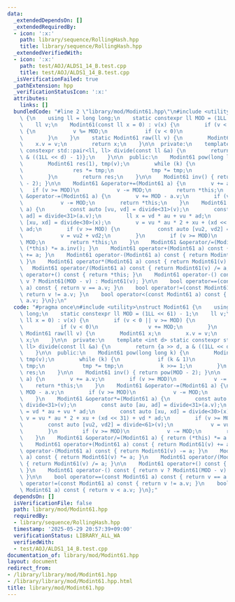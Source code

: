 ```yaml
---
data:
  _extendedDependsOn: []
  _extendedRequiredBy:
  - icon: ':x:'
    path: library/sequence/RollingHash.hpp
    title: library/sequence/RollingHash.hpp
  _extendedVerifiedWith:
  - icon: ':x:'
    path: test/AOJ/ALDS1_14_B.test.cpp
    title: test/AOJ/ALDS1_14_B.test.cpp
  _isVerificationFailed: true
  _pathExtension: hpp
  _verificationStatusIcon: ':x:'
  attributes:
    links: []
  bundledCode: "#line 2 \"library/mod/Modint61.hpp\"\n#include <utility>\nstruct Modint61\
    \ {\n    using ll = long long;\n    static constexpr ll MOD = (1LL << 61) - 1;\n\
    \    ll v;\n    Modint61(const ll x = 0) : v(x) {\n        if (v < 0 || v >= MOD)\
    \ {\n            v %= MOD;\n            if (v < 0)\n                v += MOD;\n\
    \        }\n    }\n    static Modint61 raw(ll v) {\n        Modint61 x;\n    \
    \    x.v = v;\n        return x;\n    }\n\n  private:\n    template <int d> static\
    \ constexpr std::pair<ll, ll> divide(const ll &a) {\n        return {a >> d, a\
    \ & ((1LL << d) - 1)};\n    }\n\n  public:\n    Modint61 pow(long long k) {\n\
    \        Modint61 res(1), tmp(v);\n        while (k) {\n            if (k & 1)\n\
    \                res *= tmp;\n            tmp *= tmp;\n            k >>= 1;\n\
    \        }\n        return res;\n    }\n\n    Modint61 inv() { return pow(MOD\
    \ - 2); }\n\n    Modint61 &operator+=(Modint61 a) {\n        v += a.v;\n     \
    \   if (v >= MOD)\n            v -= MOD;\n        return *this;\n    }\n    Modint61\
    \ &operator-=(Modint61 a) {\n        v += MOD - a.v;\n        if (v >= MOD)\n\
    \            v -= MOD;\n        return *this;\n    }\n    Modint61 &operator*=(Modint61\
    \ a) {\n        const auto [vu, vd] = divide<31>(v);\n        const auto [au,\
    \ ad] = divide<31>(a.v);\n        ll x = vd * au + vu * ad;\n        const auto\
    \ [xu, xd] = divide<30>(x);\n        v = vu * au * 2 + xu + (xd << 31) + vd *\
    \ ad;\n        if (v >= MOD) {\n            const auto [vu2, vd2] = divide<61>(v);\n\
    \            v = vu2 + vd2;\n        }\n        if (v >= MOD)\n            v -=\
    \ MOD;\n        return *this;\n    }\n    Modint61 &operator/=(Modint61 a) { return\
    \ (*this) *= a.inv(); }\n    Modint61 operator+(Modint61 a) const { return Modint61(v)\
    \ += a; }\n    Modint61 operator-(Modint61 a) const { return Modint61(v) -= a;\
    \ }\n    Modint61 operator*(Modint61 a) const { return Modint61(v) *= a; }\n \
    \   Modint61 operator/(Modint61 a) const { return Modint61(v) /= a; }\n\n    Modint61\
    \ operator+() const { return *this; }\n    Modint61 operator-() const { return\
    \ v ? Modint61(MOD - v) : Modint61(v); }\n\n    bool operator==(const Modint61\
    \ a) const { return v == a.v; }\n    bool operator!=(const Modint61 a) const {\
    \ return v != a.v; }\n    bool operator<(const Modint61 a) const { return v <\
    \ a.v; }\n};\n"
  code: "#pragma once\n#include <utility>\nstruct Modint61 {\n    using ll = long\
    \ long;\n    static constexpr ll MOD = (1LL << 61) - 1;\n    ll v;\n    Modint61(const\
    \ ll x = 0) : v(x) {\n        if (v < 0 || v >= MOD) {\n            v %= MOD;\n\
    \            if (v < 0)\n                v += MOD;\n        }\n    }\n    static\
    \ Modint61 raw(ll v) {\n        Modint61 x;\n        x.v = v;\n        return\
    \ x;\n    }\n\n  private:\n    template <int d> static constexpr std::pair<ll,\
    \ ll> divide(const ll &a) {\n        return {a >> d, a & ((1LL << d) - 1)};\n\
    \    }\n\n  public:\n    Modint61 pow(long long k) {\n        Modint61 res(1),\
    \ tmp(v);\n        while (k) {\n            if (k & 1)\n                res *=\
    \ tmp;\n            tmp *= tmp;\n            k >>= 1;\n        }\n        return\
    \ res;\n    }\n\n    Modint61 inv() { return pow(MOD - 2); }\n\n    Modint61 &operator+=(Modint61\
    \ a) {\n        v += a.v;\n        if (v >= MOD)\n            v -= MOD;\n    \
    \    return *this;\n    }\n    Modint61 &operator-=(Modint61 a) {\n        v +=\
    \ MOD - a.v;\n        if (v >= MOD)\n            v -= MOD;\n        return *this;\n\
    \    }\n    Modint61 &operator*=(Modint61 a) {\n        const auto [vu, vd] =\
    \ divide<31>(v);\n        const auto [au, ad] = divide<31>(a.v);\n        ll x\
    \ = vd * au + vu * ad;\n        const auto [xu, xd] = divide<30>(x);\n       \
    \ v = vu * au * 2 + xu + (xd << 31) + vd * ad;\n        if (v >= MOD) {\n    \
    \        const auto [vu2, vd2] = divide<61>(v);\n            v = vu2 + vd2;\n\
    \        }\n        if (v >= MOD)\n            v -= MOD;\n        return *this;\n\
    \    }\n    Modint61 &operator/=(Modint61 a) { return (*this) *= a.inv(); }\n\
    \    Modint61 operator+(Modint61 a) const { return Modint61(v) += a; }\n    Modint61\
    \ operator-(Modint61 a) const { return Modint61(v) -= a; }\n    Modint61 operator*(Modint61\
    \ a) const { return Modint61(v) *= a; }\n    Modint61 operator/(Modint61 a) const\
    \ { return Modint61(v) /= a; }\n\n    Modint61 operator+() const { return *this;\
    \ }\n    Modint61 operator-() const { return v ? Modint61(MOD - v) : Modint61(v);\
    \ }\n\n    bool operator==(const Modint61 a) const { return v == a.v; }\n    bool\
    \ operator!=(const Modint61 a) const { return v != a.v; }\n    bool operator<(const\
    \ Modint61 a) const { return v < a.v; }\n};"
  dependsOn: []
  isVerificationFile: false
  path: library/mod/Modint61.hpp
  requiredBy:
  - library/sequence/RollingHash.hpp
  timestamp: '2025-05-29 20:57:39+09:00'
  verificationStatus: LIBRARY_ALL_WA
  verifiedWith:
  - test/AOJ/ALDS1_14_B.test.cpp
documentation_of: library/mod/Modint61.hpp
layout: document
redirect_from:
- /library/library/mod/Modint61.hpp
- /library/library/mod/Modint61.hpp.html
title: library/mod/Modint61.hpp
---
```

